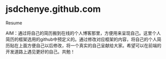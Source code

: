 # jsdchenye.github.com
 Resume
 <!doctype html>
 <html>
 <head>
 <title>个人简历-CY</title>
 <meta charset="UTF-8">
 </head>
 <body>
 <p>
AIM：通过将自己的简历搬到在线的个人博客那里，方便用来呈现自己。这里个人简历的框架选用的github中预定义的。通过修改对应框架的内容，将自己的个人简历贴在上面方便自己以后修改，将一个真实的自己呈献给大家。希望可以在前端的开发道路上遇见更好的自己。共勉！
</p>
</body>
</html>
